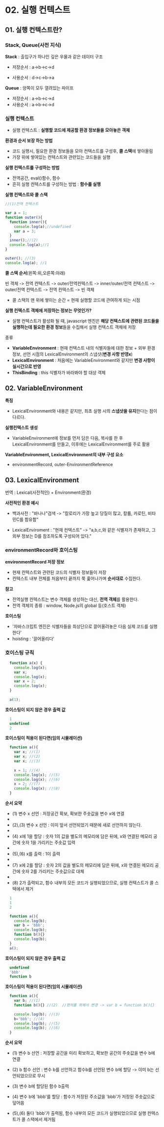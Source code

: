 # 02. 실행 컨텍스트

## 01. 실행 컨텍스트란?

### Stack, Queue(사전 지식)

**Stack** : 출입구가 하나인 깊은 우물과 같은 데이터 구조

- 저장순서 : a->b->c->d

- 사용순서 : d->c->b->a


**Queue** : 양쪽이 모두 열려있는 파이프

- 저장순서 : a->b->c->d
- 사용순서 : a->b->c->d

### 실행 컨텍스트

- 실행 컨텍스트 : **실행할 코드에 제공할 환경 정보들을 모아놓은 객체**

**환경과 순서 보장 하는 방법**

- 코드 실행시, 필요한 환경 정보들을 모아 컨텍스트를 구성후, **콜 스택**에 쌓아올림
- 가장 위에 쌓여있는 컨텍스트와 관련있는 코드들을 실행

**실행 컨텍스트를 구성하는 방법**
- 전역공간, eval()함수, 함수
- 흔히 실행 컨텍스트를 구성하는 방법 : **함수를 실행**

**실행 컨텍스트와 콜 스택**
```javascript
//(1)전역 컨텍스트

var a = 1;
function outer(){
  function inner(){
    console.log(a);//undefined
    var a = 3;
  }
  inner();//(2)
  console.log(a);//1
}

outer(); //(3)
console.log(a); //1
```

**콜 스택 순서**(왼쪽:위,오른쪽:아래)

빈 객체 -> 전역 컨텍스트 -> outer/전역컨텍스트 -> inner/outer/전역 컨텍스트 -> outer/전역 컨텍스트 -> 전역 컨텍스트 -> 빈 객체

- 콜 스택의 맨 위에 쌓이는 순간 = 현재 실행할 코드에 관여하게 되는 시점

**실행 컨텍스트 객체에 저장하는 정보는 무엇인가?**

- 실행 컨텍스트가 활성화 될 때, javascript 엔진은 **해당 컨텍스트에 관련된 코드들을 실행하는데 필요한 환경 정보**들을 수집해서 실행 컨텍스트 객체에 저장

종류

- **VariableEnvironment** : 현재 컨텍스트 내의 식별자들에 대한 정보 + 외부 환경 정보, 선언 시점의 LexicalEnvironment의 스냅샷(**변경 사항 반영x**)
- **LexicalEnvironment** : 처음에는 VariableEnvironment와 같지만 **변경 사항이 실시간으로 반영**
- **ThisBinding** : this 식별자가  바라봐야 할 대상 객체

## 02. VariableEnvironment

**특징**
- LexicalEnvironment와 내용은 같지만, 최초 실행 시의 **스냅샷을 유지**한다는 점이 다르다.

**실행컨텍스트 생성**
- VariableEnvironment에 정보를 먼저 담은 다음, 복사를 한 후 LexicalEnvironment를 만들고, 이후에는 LexicalEnvironment를 주로 활용

**VariableEnvironment, LexicalEnvironment의 내부 구성 요소**
- environmentRecord, outer-EnvironmentReference

## 03. LexicalEnvironment

번역 : Lexical(사전적인) + Environment(환경)

**사전적인 환경 예시**

- 백과사전 : "바나나"검색 -> "칼로리가 가장 높고 당질이 많고, 칼륨, 카로틴, 비타민C를 함유함"

- LexicalEnviroment : "현재 컨텍스트" -> "a,b,c,와 같은 식별자가 존재하고, 그 외부 정보는 D를 참조하도록 구성되어 있다."

### environmentRecord와 호이스팅

**environmentRecord 저장 정보**

- 현재 컨텍스트와 관련된 코드의 식별자 정보들이 저장
- 컨텍스트 내부 전체를 처음부터 끝까지 쭉 훑어나가며 **순서대로** 수집한다.

**참고**

- 전역실행 컨텍스트는 변수 객체를 생성하는 대신, **전역 객체**를 활용한다.
- 전역 객체의 종류 : window, Node.js의 global 등(호스트 객체)

**호이스팅**

- '자바스크립트 엔진은 식별자들을 최상단으로 끌어올려놓은 다음 실제 코드를 실행한다'
- hoisting : '끌어올리다'


### 호이스팅 규칙

```javascript
  function a(x) {
    console.log(x);
    var x;
    console.log(x);
    var x = 2;
    console.log(x);
  }
  
  a(1);
```

**호이스팅이 되지 않은 경우 출력 값**

```javascript
  1
  undefined
  2
```

**호이스팅이 적용이 된다면(임의 시뮬레이션)**

```javascript
  function a(){
    var x; //(1)
    var x; //(2)
    var x; //(3)
    
    x = 1; //(4)
    console.log(x); //(5)
    console.log(x); //(6)
    x = 2; //(7)
    console.log(x); //(8)
  }
```
**순서 요약**

- (1) 변수 x 선언 : 저장공간 확보, 확보한 주솟값을 변수 x에 연결
- 
- (2),(3) 변수 x 선언 : 이미 앞서 선언되었기 때문에 새로 선언하지 않는다.
- 
- (4) x에 1을 할당 : 숫자 1의 값을 별도의 메모리에 담은 뒤에, x와 연결된 메모리 공간에 숫자 1을 가리키는 주솟값 입력
- 
- (5),(6) x를 출력 : 1이 출력
- 
- (7) x에 2를 할당 : 숫자 2의 값을 별도의 메모리에 담은 뒤에, x와 연결된 메모리 공간에 숫자 2를 가리키는 주솟값으로 대체
- 
- (8) 2가 출력되고, 함수 내부의 모든 코드가 실행되었으므로, 실행 컨텍스트가 콜 스택에서 제거


```javascript
  1
  1
  2
```

```javascript
  function a(){
    console.log(b);
    var b = 'bbb';
    console.log(b);
    function b(){}
    console.log(b);
  }
  a();
```

**호이스팅이 되지 않은 경우 출력 값**

```javascript
  undefined
  'bbb'
  function b
```
**호이스팅이 적용이 된다면(임의 시뮬레이션)**

```javascript
  function a(){
    var b; //(1)
    function b(){} //(2)  //편의를 위해서 변경 -> var b = function b(){}
    
    console.log(b); //(3)
    b='bbb'; //(4)
    console.log(b); //(5)
    console.log(b); //(6)
  }
  ```
  
**순서 요약**

- (1) 변수 b 선언 : 저장할 공간을 미리 확보하고, 확보한 공간의 주솟값을 변수 b에 연결

- (2) b 함수 선언 : 변수 b를 선언하고 함수b를 선언된 변수 b에 할당 -> 이미 b는 선언되었으므로 무시

- (3) 변수 b에 할당된 함수 b출력

- (4) 변수 b에 'bbb'를 할당 : 함수가 저장된 주소값을 'bbb'가 저장된 주솟값으로 덮어씀

- (5),(6) 둘다 'bbb'가 출력됨, 함수 내부의 모든 코드가 실행되었으므로 실행 컨텍스트가 콜 스택에서 제거됨

  
  
